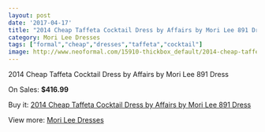 ```yaml
---
layout: post
date: '2017-04-17'
title: "2014 Cheap Taffeta Cocktail Dress by Affairs by Mori Lee 891 Dress"
category: Mori Lee Dresses
tags: ["formal","cheap","dresses","taffeta","cocktail"]
image: http://www.neoformal.com/15910-thickbox_default/2014-cheap-taffeta-cocktail-dress-by-affairs-by-mori-lee-891-dress.jpg
---
```

2014 Cheap Taffeta Cocktail Dress by Affairs by Mori Lee 891 Dress

On Sales: **$416.99**
<a href="https://www.neoformal.com/en/mori-lee-dresses-2014/5320-2014-cheap-taffeta-cocktail-dress-by-affairs-by-mori-lee-891-dress.html"><amp-img layout="responsive" width="600" height="600" src="//www.neoformal.com/15910-thickbox_default/2014-cheap-taffeta-cocktail-dress-by-affairs-by-mori-lee-891-dress.jpg" alt="2014 Cheap Taffeta Cocktail Dress by Affairs by Mori Lee 891 Dress 0" /></a>
<a href="https://www.neoformal.com/en/mori-lee-dresses-2014/5320-2014-cheap-taffeta-cocktail-dress-by-affairs-by-mori-lee-891-dress.html"><amp-img layout="responsive" width="600" height="600" src="//www.neoformal.com/15911-thickbox_default/2014-cheap-taffeta-cocktail-dress-by-affairs-by-mori-lee-891-dress.jpg" alt="2014 Cheap Taffeta Cocktail Dress by Affairs by Mori Lee 891 Dress 1" /></a>

Buy it: [2014 Cheap Taffeta Cocktail Dress by Affairs by Mori Lee 891 Dress](https://www.neoformal.com/en/mori-lee-dresses-2014/5320-2014-cheap-taffeta-cocktail-dress-by-affairs-by-mori-lee-891-dress.html "2014 Cheap Taffeta Cocktail Dress by Affairs by Mori Lee 891 Dress")

View more: [Mori Lee Dresses](https://www.neoformal.com/en/62-mori-lee-dresses-2014 "Mori Lee Dresses")